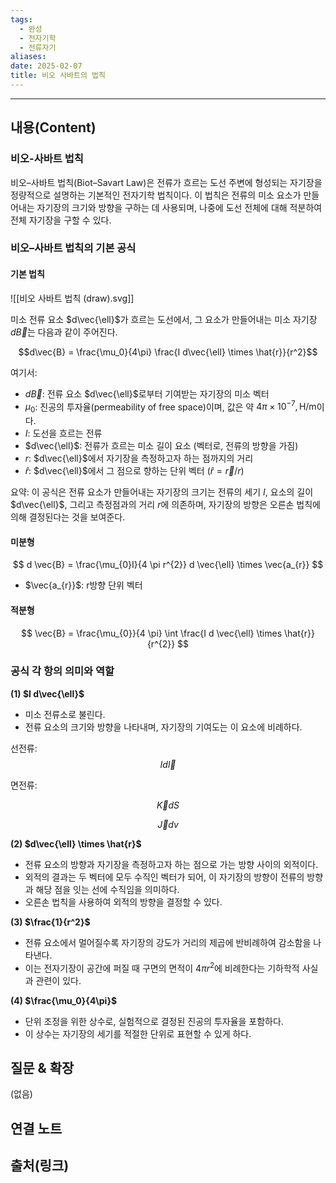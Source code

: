 ```yaml
---
tags:
  - 완성
  - 전자기학
  - 전류자기
aliases: 
date: 2025-02-07
title: 비오 사바트의 법칙
---
```


---

## 내용(Content)

### 비오-사바트 법칙

비오–사바트 법칙(Biot–Savart Law)은 전류가 흐르는 도선 주변에 형성되는 자기장을 정량적으로 설명하는 기본적인 전자기학 법칙이다. 이 법칙은 전류의 미소 요소가 만들어내는 자기장의 크기와 방향을 구하는 데 사용되며, 나중에 도선 전체에 대해 적분하여 전체 자기장을 구할 수 있다.

### 비오–사바트 법칙의 기본 공식

#### 기본 법칙

![[비오 사바트 법칙 (draw).svg]]

미소 전류 요소 $d\vec{\ell}$가 흐르는 도선에서, 그 요소가 만들어내는 미소 자기장 $d\vec{B}$는 다음과 같이 주어진다.

$$d\vec{B} = \frac{\mu_0}{4\pi} \frac{I d\vec{\ell} \times \hat{r}}{r^2}$$

여기서:

- $d\vec{B}$: 전류 요소 $d\vec{\ell}$로부터 기여받는 자기장의 미소 벡터
- $\mu_0$: 진공의 투자율(permeability of free space)이며, 값은 약 $4\pi \times 10^{-7} , \text{H/m}$이다.
- $I$: 도선을 흐르는 전류
- $d\vec{\ell}$: 전류가 흐르는 미소 길이 요소 (벡터로, 전류의 방향을 가짐)
- $r$: $d\vec{\ell}$에서 자기장을 측정하고자 하는 점까지의 거리
- $\hat{r}$: $d\vec{\ell}$에서 그 점으로 향하는 단위 벡터 ($\hat{r} = \vec{r} / r$)

요약: 이 공식은 전류 요소가 만들어내는 자기장의 크기는 전류의 세기 $I$, 요소의 길이 $d\vec{\ell}$, 그리고 측정점과의 거리 $r$에 의존하며, 자기장의 방향은 오른손 법칙에 의해 결정된다는 것을 보여준다.

#### 미분형

$$
d \vec{B} = \frac{\mu_{0}I}{4 \pi r^{2}} d \vec{\ell} \times  \vec{a_{r}}
$$

- $\vec{a_{r}}$: r방향 단위 벡터


#### 적분형

$$
\vec{B} = \frac{\mu_{0}}{4 \pi} \int \frac{I d \vec{\ell} \times  \hat{r}}{r^{2}}
$$


### 공식 각 항의 의미와 역할

**(1) $I d\vec{\ell}$**

- 미소 전류소로 불린다.
- 전류 요소의 크기와 방향을 나타내며, 자기장의 기여도는 이 요소에 비례하다.

선전류:
$$
I d\vec{l}
$$

면전류:

$$
\vec{K} dS
$$

$$
\vec{J} dv
$$



**(2) $d\vec{\ell} \times \hat{r}$**
- 전류 요소의 방향과 자기장을 측정하고자 하는 점으로 가는 방향 사이의 외적이다.
- 외적의 결과는 두 벡터에 모두 수직인 벡터가 되어, 이 자기장의 방향이 전류의 방향과 해당 점을 잇는 선에 수직임을 의미하다.
- 오른손 법칙을 사용하여 외적의 방향을 결정할 수 있다.

**(3) $\frac{1}{r^2}$**
- 전류 요소에서 멀어질수록 자기장의 강도가 거리의 제곱에 반비례하여 감소함을 나타낸다.
- 이는 전자기장이 공간에 퍼질 때 구면의 면적이 $4\pi r^2$에 비례한다는 기하학적 사실과 관련이 있다. 

**(4) $\frac{\mu_0}{4\pi}$**
- 단위 조정을 위한 상수로, 실험적으로 결정된 진공의 투자율을 포함하다.
- 이 상수는 자기장의 세기를 적절한 단위로 표현할 수 있게 하다.

## 질문 & 확장

(없음)

## 연결 노트

## 출처(링크)





